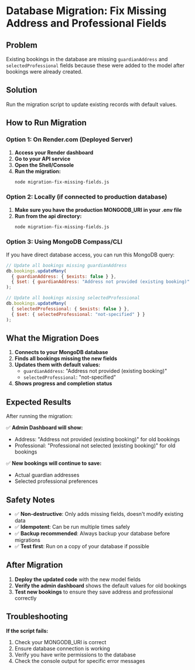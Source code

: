 # Database Migration: Fix Missing Address and Professional Fields

## Problem
Existing bookings in the database are missing `guardianAddress` and `selectedProfessional` fields because these were added to the model after bookings were already created.

## Solution
Run the migration script to update existing records with default values.

## How to Run Migration

### Option 1: On Render.com (Deployed Server)

1. **Access your Render dashboard**
2. **Go to your API service**
3. **Open the Shell/Console**
4. **Run the migration:**
   ```bash
   node migration-fix-missing-fields.js
   ```

### Option 2: Locally (if connected to production database)

1. **Make sure you have the production MONGODB_URI in your .env file**
2. **Run from the api directory:**
   ```bash
   node migration-fix-missing-fields.js
   ```

### Option 3: Using MongoDB Compass/CLI

If you have direct database access, you can run this MongoDB query:

```javascript
// Update all bookings missing guardianAddress
db.bookings.updateMany(
  { guardianAddress: { $exists: false } },
  { $set: { guardianAddress: "Address not provided (existing booking)" } }
);

// Update all bookings missing selectedProfessional  
db.bookings.updateMany(
  { selectedProfessional: { $exists: false } },
  { $set: { selectedProfessional: "not-specified" } }
);
```

## What the Migration Does

1. **Connects to your MongoDB database**
2. **Finds all bookings missing the new fields**
3. **Updates them with default values:**
   - `guardianAddress`: "Address not provided (existing booking)"
   - `selectedProfessional`: "not-specified"
4. **Shows progress and completion status**

## Expected Results

After running the migration:

✅ **Admin Dashboard will show:**
- Address: "Address not provided (existing booking)" for old bookings
- Professional: "Professional not selected (existing booking)" for old bookings

✅ **New bookings will continue to save:**
- Actual guardian addresses
- Selected professional preferences

## Safety Notes

- ✅ **Non-destructive**: Only adds missing fields, doesn't modify existing data
- ✅ **Idempotent**: Can be run multiple times safely
- ✅ **Backup recommended**: Always backup your database before migrations
- ✅ **Test first**: Run on a copy of your database if possible

## After Migration

1. **Deploy the updated code** with the new model fields
2. **Verify the admin dashboard** shows the default values for old bookings
3. **Test new bookings** to ensure they save address and professional correctly

## Troubleshooting

**If the script fails:**
1. Check your MONGODB_URI is correct
2. Ensure database connection is working
3. Verify you have write permissions to the database
4. Check the console output for specific error messages 